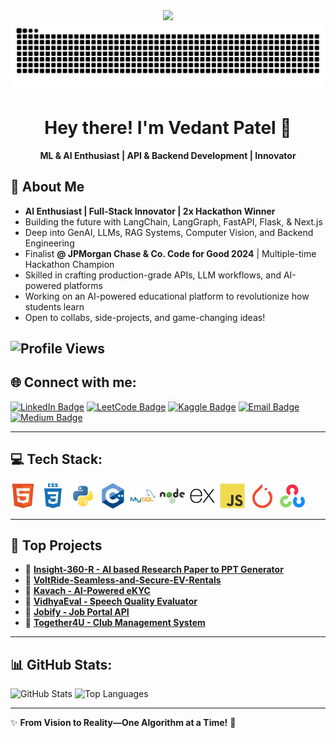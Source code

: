 <div align="center">
  <img src="https://media2.giphy.com/media/v1.Y2lkPTc5MGI3NjExcHc4NTg4aDM5azFiczBybXN3cjN6OGU2dTIxZ2J2djAzMDh2a2FudiZlcD12MV9pbnRlcm5hbF9naWZfYnlfaWQmY3Q9cw/5eLDrEaRGHegx2FeF2/giphy.gif" width="150"/>
  <img alt="github contribution snake animation" src="https://github.com/SerKirtan/Snake-Animation/blob/main/snake.svg">
  
  # Hey there! I'm Vedant Patel 👋
  **ML & AI Enthusiast | API & Backend Development | Innovator**

</div>

  ## 🚀 About Me
- **AI Enthusiast | Full-Stack Innovator | 2x Hackathon Winner**
- Building the future with LangChain, LangGraph, FastAPI, Flask, & Next.js
- Deep into GenAI, LLMs, RAG Systems, Computer Vision, and Backend Engineering
- Finalist **@ JPMorgan Chase & Co. Code for Good 2024** | Multiple-time Hackathon Champion
- Skilled in crafting production-grade APIs, LLM workflows, and AI-powered platforms
- Working on an AI-powered educational platform to revolutionize how students learn
- Open to collabs, side-projects, and game-changing ideas!

![Profile Views](https://komarev.com/ghpvc/?username=Vedantt-Patel&color=blue)
---

## 🌐 Connect with me:
<p align="left">
  <a href="https://www.linkedin.com/in/vedant-patel-machine-learning"><img src="https://img.shields.io/badge/LinkedIn-blue?style=for-the-badge&logo=linkedin&logoColor=white" alt="LinkedIn Badge"/></a>
  <a href="https://leetcode.com/u/Vedant2912/"><img src="https://img.shields.io/badge/LeetCode-orange?style=for-the-badge&logo=leetcode&logoColor=white" alt="LeetCode Badge"/></a>
  <a href="https://www.kaggle.com/vedantkpatel"><img src="https://img.shields.io/badge/Kaggle-blue?style=for-the-badge&logo=kaggle&logoColor=white" alt="Kaggle Badge"/></a>
  <a href="mailto:vedxnt2912@gmail.com"><img src="https://img.shields.io/badge/Email-red?style=for-the-badge&logo=gmail&logoColor=white" alt="Email Badge"/></a>
  <a href="https://medium.com/@Vedant-Patel"><img src="https://img.shields.io/badge/Medium-black?style=for-the-badge&logo=medium&logoColor=white" alt="Medium Badge"/></a>
</p>

---

## 💻 Tech Stack:
<p align="left"><div>
  <img src="https://github.com/devicons/devicon/blob/master/icons/html5/html5-original.svg" title="HTML5" alt="HTML" width="40" height="40"/>&nbsp;
  <img src="https://github.com/devicons/devicon/blob/master/icons/css3/css3-plain-wordmark.svg" title="CSS3" alt="CSS" width="40" height="40"/>&nbsp;
  <img src="https://github.com/devicons/devicon/blob/master/icons/python/python-original.svg" title="Python" alt="Python" width="40" height="40"/>&nbsp;
  <img src="https://github.com/devicons/devicon/blob/master/icons/cplusplus/cplusplus-original.svg" title="C++" alt="C++" width="40" height="40"/>&nbsp;
  <img src="https://github.com/devicons/devicon/blob/master/icons/mysql/mysql-original-wordmark.svg" title="MySQL" alt="MySQL" width="40" height="40"/>&nbsp;
  <img src="https://github.com/devicons/devicon/blob/master/icons/nodejs/nodejs-original-wordmark.svg" title="NodeJS" alt="NodeJS" width="40" height="40"/>&nbsp;
  <img src="https://github.com/devicons/devicon/blob/master/icons/express/express-original.svg" title="ExpressJS" alt="ExpressJS" width="40" height="40"/>&nbsp;
  <img src="https://github.com/devicons/devicon/blob/master/icons/javascript/javascript-original.svg" title="JavaScript" alt="JavaScript" width="40" height="40"/>&nbsp;
  <img src="https://github.com/devicons/devicon/blob/master/icons/pytorch/pytorch-original.svg" title="PyTorch" alt="PyTorch" width="40" height="40"/>&nbsp;
  <img src="https://github.com/devicons/devicon/blob/master/icons/opencv/opencv-original.svg" title="OpenCV" alt="OpenCV" width="40" height="40"/>&nbsp;
</div>
</p>

---

## 📌 Top Projects
- 🔹 [**Insight-360-R - AI based Research Paper to PPT Generator**](https://github.com/Vedantt-Patel/Insight-360-R)
- 🔹 [**VoltRide-Seamless-and-Secure-EV-Rentals**](https://github.com/Vedantt-Patel/VoltRide-Seamless-and-Secure-EV-Rentals)
- 🔹 [**Kavach - AI-Powered eKYC**](https://github.com/Vedantt-Patel/Kavach-eKYC-platform)
- 🔹 [**VidhyaEval - Speech Quality Evaluator**](https://github.com/Vedantt-Patel/Speech-Quality-Evaluator)
- 🔹 [**Jobify - Job Portal API**](https://github.com/Vedantt-Patel/Jobify-nodejs-job-portal)
- 🔹 [**Together4U - Club Management System**](https://github.com/Vedantt-Patel/Club-Management)

---

## 📊 GitHub Stats:

<p>
  <img src="https://github-readme-stats.vercel.app/api?username=Vedantt-Patel&show_icons=true&theme=dark" alt="GitHub Stats" />
  <img src="https://github-readme-stats.vercel.app/api/top-langs/?username=Vedantt-Patel&layout=compact&theme=dark" alt="Top Languages" />
</p>

---

✨ **From Vision to Reality—One Algorithm at a Time!** 🚀
